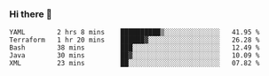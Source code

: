 ### Hi there 👋


<!--START_SECTION:waka-->
```text
YAML        2 hrs 8 mins    ██████████▒░░░░░░░░░░░░░░   41.95 % 
Terraform   1 hr 20 mins    ██████▓░░░░░░░░░░░░░░░░░░   26.28 % 
Bash        38 mins         ███░░░░░░░░░░░░░░░░░░░░░░   12.49 % 
Java        30 mins         ██▓░░░░░░░░░░░░░░░░░░░░░░   10.09 % 
XML         23 mins         ██░░░░░░░░░░░░░░░░░░░░░░░   07.82 % 
```
<!--END_SECTION:waka-->

<!--
**ssrahul96/ssrahul96** is a ✨ _special_ ✨ repository because its `README.md` (this file) appears on your GitHub profile.

Here are some ideas to get you started:

- 🔭 I’m currently working on ...
- 🌱 I’m currently learning ...
- 👯 I’m looking to collaborate on ...
- 🤔 I’m looking for help with ...
- 💬 Ask me about ...
- 📫 How to reach me: ...
- 😄 Pronouns: ...
- ⚡ Fun fact: ...
-->

